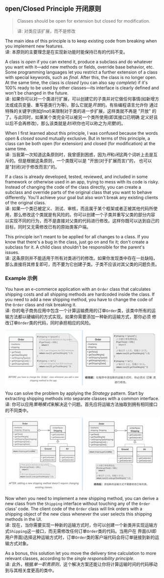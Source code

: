 ## `O`pen/Closed Principle 开闭原则

> Classes should be open for extension but closed for modification.
> 
> 译: 对类应该扩展，而不是修改

The main idea of this principle is to keep existing code from breaking when you implement new features.   
译: 本原则的主要理念是在实现新功能时能保持已有的代码不变。

A class is *open* if you can extend it, produce a subclass and do whatever you want with it—add new methods or fields,
override base behavior, etc. Some programming languages let you restrict a further extension of a class with special 
keywords, such as *final*. After this, the class is no longer open. At the same time, the class is *closed* (you can also 
say *complete*) if it's 100% ready to be used by other classes—its interface is clearly defined and won't be changed in 
the future.   
译: 如果你可以对一个类进行扩展，可以创建它的子类并对它做任何事情(如新增方法或成员变量、重写基类行为等)，那么它就是*开放*的。有些编程语言允许你
通过特殊的关键字(例如*final*)来限制对于类的进一步扩展，这样类就不再是 "开放" 的了。与此同时，如果某个类完全可以被另一个类所使用(即其接口已明确
定义好且以后不会再修改)，那么该类就是*封闭*(你也可以称之为*完整*)的。

When I first learned about this principle, I was confused because the words *open* & *closed* sound mutually exclusive.
But in terms of this principle, a class can be both open (for extension) and closed (for modification) at the same time.   
译: 当我第一次知道这条原则时，我曾感到困惑，因为*开*和*闭*这两个词听上去是互斥的。但是根据这条原则，一个类既可以是 "开放(对于扩展而言)"的，
也可以是"封闭(对于修改而言)"的。

If a class is already developed, tested, reviewed, and included in some framework or otherwise used in an app, trying to
mess with its code is risky. Instead of changing the code of the class directly, you can create a subclass and override 
parts of the original class that you want to behave differently. You'll achieve your goal but also won't break any 
existing clients of the original class.   
译: 如果一个类已被定义、测试、审核，而且属于某个框架或者正被其他代码所使用，那么修改这个类就是有风险的。你可以创建一个子类并重写父类的部分内容
以实现不同的行为，而不是直接对父类的代码进行修改。这样你既可以达到自己的目标，同时又无需修改已有的原始类客户端。

This principle isn't meant to be applied for all changes to a class. If you know that there's a bug in the class, just 
go on and fix it; don't create a subclass for it. A child class shouldn't be responsible for the parent's issues.   
译: 这条原则并不能适用于所有对类进行的修改。如果你发现类中存在一处缺陷，那么直接将其修复即可，而不要为它创建子类。子类不应该对其父类的问题负责。

### Example 示例
You have an e-commerce application with an `Order` class that calculates shipping costs and all shipping methods are 
hardcoded inside the class. If you need to add a new shipping method, you have to change the code of the `Order` class 
and risk breaking it.   
译: 你的电子商务应用中包含一个计算运输费用的订单`Order`类，该类中所有的运输方法都以硬编码的方式实现。如果你需要添加一种新的运输方式，那你必须
修改订单`Order`类的代码，同时承担相应的风险。

![Order](../../../../../assets/uml_Order2.png)

You can solve the problem by applying the *Strategy* pattern. Start by extracting shipping methods into separate classes 
with a common interface.   
译: 你可以应用*策略模式*来解决这个问题。首先应将运输方法抽取到拥有相同接口的不同类中。

![Order and Shipping](../../../../../assets/uml_Order_Shipping.png)

Now when you need to implement a new shipping method, you can derive a new class from the `Shipping` interface without
touching any of the `Order` class' code. The client code of the `Order` class will link orders with a shipping object of 
the new class whenever the user selects this shipping methods in the UI.   
译: 现在，当你需要实现一种新的运输方式时，你可以创建一个新类并实现运输方式`Shipping`这一接口，而无需修改任何订单`Order`类的代码。当用户在
界面(UI即用户界面)选择这种运输方式时，订单`Order`类的客户端代码会将订单链接到新的运输方式对象。

As a bonus, this solution let you move the delivery time calculation to more relevant classes, according to the 
*single responsibility principle*.   
译: 此外，根据*单一职责原则*，这个解决方案还能让你将计算运输时间的代码移动到与其相关度更高的类中。
